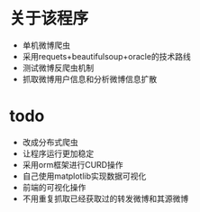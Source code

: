 # 关于该程序
- 单机微博爬虫
- 采用requets+beautifulsoup+oracle的技术路线
- 测试微博反爬虫机制
- 抓取微博用户信息和分析微博信息扩散


# todo
- 改成分布式爬虫
- 让程序运行更加稳定
- 采用orm框架进行CURD操作
- 自己使用matplotlib实现数据可视化
- 前端的可视化操作
- 不用重复抓取已经获取过的转发微博和其源微博
